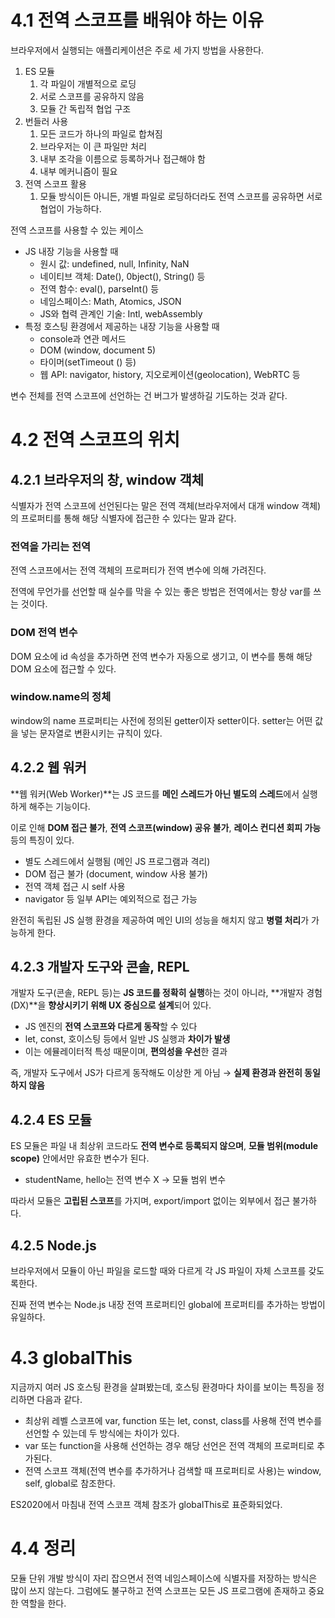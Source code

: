 # 4.1 전역 스코프를 배워야 하는 이유

브라우저에서 실행되는 애플리케이션은 주로 세 가지 방법을 사용한다.

1. ES 모듈
   1. 각 파일이 개별적으로 로딩
   2. 서로 스코프를 공유하지 않음
   3. 모듈 간 독립적 협업 구조
2. 번들러 사용
   1. 모든 코드가 하나의 파일로 합쳐짐
   2. 브라우저는 이 큰 파일만 처리
   3. 내부 조각을 이름으로 등록하거나 접근해야 함
   4. 내부 메커니즘이 필요
3. 전역 스코프 활용
   1. 모듈 방식이든 아니든, 개별 파일로 로딩하더라도 전역 스코프를 공유하면 서로 협업이 가능하다.

전역 스코프를 사용할 수 있는 케이스

- JS 내장 기능을 사용할 때
  - 원시 값: undefined, null, Infinity, NaN
  - 네이티브 객체: Date(), 0bject(), String() 등
  - 전역 함수: eval(), parseInt() 등
  - 네임스페이스: Math, Atomics, JSON
  - JS와 협력 관계인 기술: Intl, webAssembly
- 특정 호스팅 환경에서 제공하는 내장 기능을 사용할 때
  - console과 연관 메서드
  - DOM (window, document 5)
  - 타이머(setTimeout () 등)
  - 웹 API: navigator, history, 지오로케이션(geolocation), WebRTC 등

변수 전체를 전역 스코프에 선언하는 건 버그가 발생하길 기도하는 것과 같다.

# 4.2 전역 스코프의 위치

## 4.2.1 브라우저의 창, window 객체

식별자가 전역 스코프에 선언된다는 말은 전역 객체(브라우저에서 대개 window 객체)의 프로퍼티를 통해 해당 식별자에 접근한 수 있다는 말과 같다.

### 전역을 가리는 전역

전역 스코프에서는 전역 객체의 프로퍼티가 전역 변수에 의해 가려진다.

전역에 무언가를 선언할 때 실수를 막을 수 있는 좋은 방법은 전역에서는 항상 var를 쓰는 것이다.

### DOM 전역 변수

DOM 요소에 id 속성을 추가하면 전역 변수가 자동으로 생기고, 이 변수를 통해 해당 DOM 요소에 접근할 수 있다.

### window.name의 정체

window의 name 프로퍼티는 사전에 정의된 getter이자 setter이다. setter는 어떤 값을 넣는 문자열로 변환시키는 규칙이 있다.

## 4.2.2 웹 워커

**웹 워커(Web Worker)**는 JS 코드를 **메인 스레드가 아닌 별도의 스레드**에서 실행하게 해주는 기능이다.

이로 인해 **DOM 접근 불가**, **전역 스코프(window) 공유 불가**, **레이스 컨디션 회피 가능** 등의 특징이 있다.

- 별도 스레드에서 실행됨 (메인 JS 프로그램과 격리)
- DOM 접근 불가 (document, window 사용 불가)
- 전역 객체 접근 시 self 사용
- navigator 등 일부 API는 예외적으로 접근 가능

완전히 독립된 JS 실행 환경을 제공하여 메인 UI의 성능을 해치지 않고 **병렬 처리**가 가능하게 한다.

## 4.2.3 개발자 도구와 콘솔, REPL

개발자 도구(콘솔, REPL 등)는 **JS 코드를 정확히 실행**하는 것이 아니라, **개발자 경험(DX)**을 **향상시키기 위해 UX 중심으로 설계**되어 있다.

- JS 엔진의 **전역 스코프와 다르게 동작**할 수 있다
- let, const, 호이스팅 등에서 일반 JS 실행과 **차이가 발생**
- 이는 에뮬레이터적 특성 때문이며, **편의성을 우선**한 결과

즉, 개발자 도구에서 JS가 다르게 동작해도 이상한 게 아님 → **실제 환경과 완전히 동일하지 않음**

## 4.2.4 ES 모듈

ES 모듈은 파일 내 최상위 코드라도 **전역 변수로 등록되지 않으며**, **모듈 범위(module scope)** 안에서만 유효한 변수가 된다.

- studentName, hello는 전역 변수 X → 모듈 범위 변수

따라서 모듈은 **고립된 스코프**를 가지며, export/import 없이는 외부에서 접근 불가하다.

## 4.2.5 Node.js

브라우저에서 모듈이 아닌 파일을 로드할 때와 다르게 각 JS 파일이 자체 스코프를 갖도록한다.

진짜 전역 변수는 Node.js 내장 전역 프로퍼티인 global에 프로퍼티를 추가하는 방법이 유일하다.

# 4.3 globalThis

지금까지 여러 JS 호스팅 환경을 살펴봤는데, 호스팅 환경마다 차이를 보이는 특징을 정리하면 다음과 같다.

- 최상위 레벨 스코프에 var, function 또는 let, const, class를 사용해 전역 변수를 선언할 수 있는데 두 방식에는 차이가 있다.
- var 또는 function을 사용해 선언하는 경우 해당 선언은 전역 객체의 프로퍼티로 추가된다.
- 전역 스코프 객체(전역 변수를 추가하거나 검색할 때 프로퍼티로 사용)는 window, self, global로 참조한다.

ES2020에서 마침내 전역 스코프 객체 참조가 globalThis로 표준화되었다.

# 4.4 정리

모듈 단위 개발 방식이 자리 잡으면서 전역 네임스페이스에 식별자를 저장하는 방식은 많이 쓰지 않는다. 그럼에도 불구하고 전역 스코프는 모든 JS 프로그램에 존재하고 중요한 역할을 한다.
